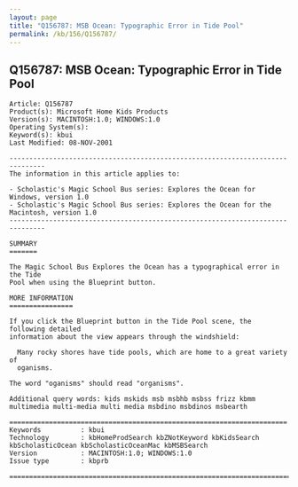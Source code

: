 ```yaml
---
layout: page
title: "Q156787: MSB Ocean: Typographic Error in Tide Pool"
permalink: /kb/156/Q156787/
---
```


## Q156787: MSB Ocean: Typographic Error in Tide Pool

	Article: Q156787
	Product(s): Microsoft Home Kids Products
	Version(s): MACINTOSH:1.0; WINDOWS:1.0
	Operating System(s): 
	Keyword(s): kbui
	Last Modified: 08-NOV-2001
	
	-------------------------------------------------------------------------------
	The information in this article applies to:
	
	- Scholastic's Magic School Bus series: Explores the Ocean for Windows, version 1.0 
	- Scholastic's Magic School Bus series: Explores the Ocean for the Macintosh, version 1.0 
	-------------------------------------------------------------------------------
	
	SUMMARY
	=======
	
	The Magic School Bus Explores the Ocean has a typographical error in the Tide
	Pool when using the Blueprint button.
	
	MORE INFORMATION
	================
	
	If you click the Blueprint button in the Tide Pool scene, the following detailed
	information about the view appears through the windshield:
	
	  Many rocky shores have tide pools, which are home to a great variety of
	  oganisms.
	
	The word "oganisms" should read "organisms".
	
	Additional query words: kids mskids msb msbhb msbss frizz kbmm multimedia multi-media multi media msbdino msbdinos msbearth
	
	======================================================================
	Keywords          : kbui 
	Technology        : kbHomeProdSearch kbZNotKeyword kbKidsSearch kbScholasticOcean kbScholasticOceanMac kbMSBSearch
	Version           : MACINTOSH:1.0; WINDOWS:1.0
	Issue type        : kbprb
	
	=============================================================================
	
